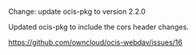 Change: update ocis-pkg to version 2.2.0

Updated ocis-pkg to include the cors header changes.

https://github.com/owncloud/ocis-webdav/issues/16
